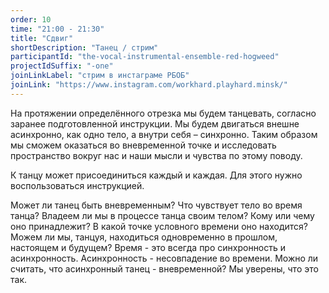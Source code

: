 ```yaml
---
order: 10
time: "21:00 - 21:30"
title: "Сдвиг"
shortDescription: "Танец / стрим"
participantId: "the-vocal-instrumental-ensemble-red-hogweed"
projectIdSuffix: "-one"
joinLinkLabel: "стрим в инстаграме РБОБ"
joinLink: "https://www.instagram.com/workhard.playhard.minsk/"
---
```


На протяжении определённого отрезка мы будем танцевать, согласно заранее подготовленной инструкции. Мы будем двигаться внешне асинхронно, как одно тело, а внутри себя – синхронно. Таким образом мы сможем оказаться во вневременной точке и исследовать пространство вокруг нас и наши мысли и чувства по этому поводу.

К танцу может присоединиться каждый и каждая. Для этого нужно воспользоваться инструкцией.


Может ли танец быть вневременным? Что чувствует тело во время танца? Владеем ли мы в процессе танца своим телом? Кому или чему оно принадлежит? В какой точке условного времени оно находится? Можем ли мы, танцуя, находиться одновременно в прошлом, настоящем и будущем? Время - это всегда про синхронность и асинхронность. Асинхронность - несовпадение во времени. Можно ли считать, что асинхронный танец - вневременной? Мы уверены, что это так.
